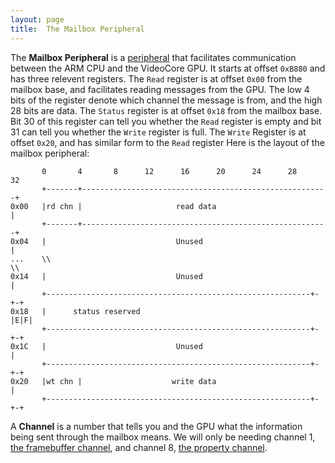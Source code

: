 ```yaml
---
layout: page
title:  The Mailbox Peripheral
---
```


The **Mailbox Peripheral** is a [peripheral](/extra/peripheral.html) that facilitates communication between the ARM CPU and the VideoCore GPU.  It starts at offset
`0xB880` and has three relevent registers.  The `Read` register is at offset `0x00` from the mailbox base, and facilitates reading messages from the GPU.  The low 4 bits
of the register denote which channel the message is from, and the high 28 bits are data.  The `Status` register is at offset `0x18` from the mailbox base.  Bit 30 of this
register can tell you whether the `Read` register is empty and bit 31 can tell you whether the `Write` register is full.  The `Write` Register is at offset `0x20`, and has
similar form to the `Read` register
Here is the layout of the mailbox peripheral:
```
       0       4       8      12      16      20      24      28      32
       +-------+-------------------------------------------------------+
0x00   |rd chn |                     read data                         |
       +-------+-------------------------------------------------------+
0x04   |                             Unused                            |
...    \\                                                             \\
0x14   |                             Unused                            |
       +-----------------------------------------------------------+-+-+
0x18   |      status reserved                                      |E|F|
       +-----------------------------------------------------------+-+-+
0x1C   |                             Unused                            |
       +-----------------------------------------------------------+-+-+
0x20   |wt chn |                    write data                         |
       +-----------------------------------------------------------+-+-+

```

A **Channel** is a number that tells you and the GPU what the information being sent through the mailbox means.  We will only be needing channel 1, [the framebuffer
channel](/extra/fb-channel.html), and channel 8, [the property channel](/extra/prop-channel.html).
